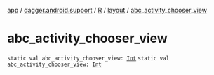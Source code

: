 [app](../../../index.md) / [dagger.android.support](../../index.md) / [R](../index.md) / [layout](index.md) / [abc_activity_chooser_view](./abc_activity_chooser_view.md)

# abc_activity_chooser_view

`static val abc_activity_chooser_view: `[`Int`](https://kotlinlang.org/api/latest/jvm/stdlib/kotlin/-int/index.html)
`static val abc_activity_chooser_view: `[`Int`](https://kotlinlang.org/api/latest/jvm/stdlib/kotlin/-int/index.html)